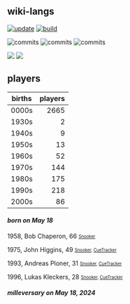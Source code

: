 ## wiki-langs
[![update](https://github.com/dreamerminsk/wiki-langs/actions/workflows/update-tables.yml/badge.svg)](https://github.com/dreamerminsk/wiki-langs/actions/workflows/update-tables.yml)
[![build](https://github.com/dreamerminsk/wiki-langs/actions/workflows/build.yml/badge.svg)](https://github.com/dreamerminsk/wiki-langs/actions/workflows/build.yml)

![commits](https://img.shields.io/github/commit-activity/y/dreamerminsk/wiki-langs)
![commits](https://img.shields.io/github/commit-activity/m/dreamerminsk/wiki-langs)
![commits](https://img.shields.io/github/commit-activity/w/dreamerminsk/wiki-langs)

![](https://img.shields.io/github/languages/code-size/dreamerminsk/wiki-langs)
![](https://img.shields.io/github/repo-size/dreamerminsk/wiki-langs)

## players
| births | players |
| :----: | ------: |
| 0000s | 2665 |
| 1930s | 2 |
| 1940s | 9 |
| 1950s | 13 |
| 1960s | 52 |
| 1970s | 144 |
| 1980s | 175 |
| 1990s | 218 |
| 2000s | 86 |

#### ***born on May 18***
1958, Bob Chaperon, 66 <sub><sup>[Snooker](http://www.snooker.org/res/index.asp?player=2881)</sup></sub>

1975, John Higgins, 49 <sub><sup>[Snooker](http://www.snooker.org/res/index.asp?player=237), [CueTracker](http://cuetracker.net/Players/john-higgins/)</sup></sub>

1993, Andreas Ploner, 31 <sub><sup>[Snooker](http://www.snooker.org/res/index.asp?player=633), [CueTracker](http://cuetracker.net/Players/andreas-ploner/)</sup></sub>

1996, Lukas Kleckers, 28 <sub><sup>[Snooker](http://www.snooker.org/res/index.asp?player=1082), [CueTracker](http://cuetracker.net/Players/lukas-kleckers/)</sup></sub>


#### ***milleversary on May 18, 2024***



